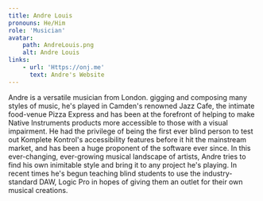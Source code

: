 ```yaml
---
title: Andre Louis
pronouns: He/Him
role: 'Musician'
avatar:
    path: AndreLouis.png
    alt: Andre Louis
links:
    - url: 'Https://onj.me'
      text: Andre's Website
---
```


Andre is a versatile musician from London. gigging and composing many styles of music, he's played in Camden's renowned Jazz Cafe, the intimate food-venue Pizza Express and has been at the forefront of helping to make Native Instruments products more accessible to those with a visual impairment.
He had the privilege of being the first ever blind person to test out Komplete Kontrol's accessibility features before it hit the mainstream market, and has been a huge proponent of the software ever since.
In this ever-changing, ever-growing musical landscape of artists, Andre tries to find his own inimitable style and bring it to any project he's playing.
In recent times he's begun teaching blind students to use the industry-standard DAW, Logic Pro in hopes of giving them an outlet for their own musical creations.
